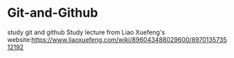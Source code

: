 # Git-and-Github
study git and github
Study lecture from Liao Xuefeng's website:https://www.liaoxuefeng.com/wiki/896043488029600/897013573512192
